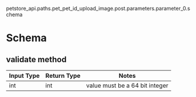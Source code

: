 petstore_api.paths.pet_pet_id_upload_image.post.parameters.parameter_0.schema
# Schema

## validate method
Input Type | Return Type | Notes
------------ | ------------- | -------------
int | int | value must be a 64 bit integer
